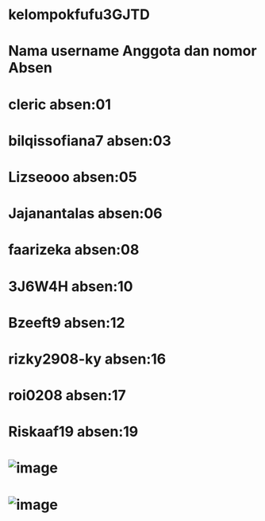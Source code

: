 # kelompokfufu3GJTD
# Nama username Anggota dan nomor Absen
# cleric absen:01
# bilqissofiana7 absen:03 
# Lizseooo absen:05
# Jajanantalas absen:06
# faarizeka absen:08
# 3J6W4H absen:10 
# Bzeeft9 absen:12 
# rizky2908-ky absen:16
# roi0208 absen:17
# Riskaaf19 absen:19
# ![image](https://github.com/user-attachments/assets/04ef3407-83e9-480e-be5d-7f830718e10c)
# ![image](https://github.com/user-attachments/assets/26b5241b-f1e3-4a6b-9796-3b4b9be41b7e)

